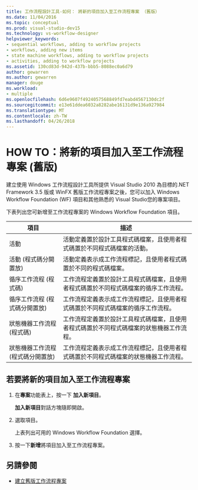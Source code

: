 ```yaml
---
title: 工作流程設計工具-如何： 將新的項目加入至工作流程專案 （舊版）
ms.date: 11/04/2016
ms.topic: conceptual
ms.prod: visual-studio-dev15
ms.technology: vs-workflow-designer
helpviewer_keywords:
- sequential workflows, adding to workflow projects
- workflows, adding new items
- state machine workflows, adding to workflow projects
- activities, adding to workflow projects
ms.assetid: 130cd83d-942d-437b-bbb5-8088ec0a6d79
author: gewarren
ms.author: gewarren
manager: douge
ms.workload:
- multiple
ms.openlocfilehash: 6d6e9607f4924057568849fd7eabd4567130dc2f
ms.sourcegitcommit: e13e61ddea6032a8282abe16131d9e136a927984
ms.translationtype: MT
ms.contentlocale: zh-TW
ms.lasthandoff: 04/26/2018
---
```

# <a name="how-to-add-a-new-item-to-a-workflow-project-legacy"></a>HOW TO：將新的項目加入至工作流程專案 (舊版)

建立使用 Windows 工作流程設計工具所提供 Visual Studio 2010 為目標的.NET Framework 3.5 版或 WinFX 舊版工作流程專案之後，您可以加入 Windows Workflow Foundation (WF) 項目和其他熟悉的 Visual Studio您的專案項目。

下表列出您可新增至工作流程專案的 Windows Workflow Foundation 項目。

|項目|描述|
|----------|-----------------|
|活動|活動定義置於設計工具程式碼檔案，且使用者程式碼置於不同程式碼檔案的活動。|
|活動 (程式碼分開置放)|活動定義表示成工作流程標記，且使用者程式碼置於不同的程式碼檔案。|
|循序工作流程 (程式碼)|工作流程定義置於設計工具程式碼檔案，且使用者程式碼置於不同程式碼檔案的循序工作流程。|
|循序工作流程 (程式碼分開置放)|工作流程定義表示成工作流程標記，且使用者程式碼置於不同程式碼檔案的循序工作流程。|
|狀態機器工作流程 (程式碼)|工作流程定義置於設計工具程式碼檔案，且使用者程式碼置於不同程式碼檔案的狀態機器工作流程。|
|狀態機器工作流程 (程式碼分開置放)|工作流程定義表示成工作流程標記，且使用者程式碼置於不同程式碼檔案的狀態機器工作流程。|

## <a name="to-add-a-new-item-to-a-workflow-project"></a>若要將新的項目加入至工作流程專案

1.  在**專案**功能表上，按一下 **加入新項目**。

     **加入新項目**對話方塊隨即開啟。

2.  選取項目。

     上表列出可用的 Windows Workflow Foundation 選擇。

3.  按一下**新增**將項目加入至工作流程專案。

## <a name="see-also"></a>另請參閱

- [建立舊版工作流程專案](../workflow-designer/creating-legacy-workflow-projects.md)